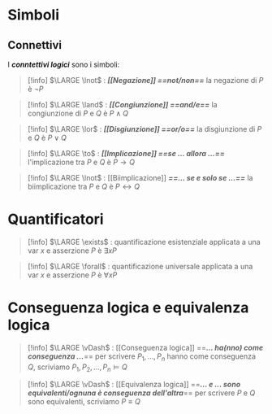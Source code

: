# Simboli
## Connettivi

I ***conntettivi logici*** sono i simboli:

> [!info]
> $\LARGE \lnot$  : ***[[Negazione]] ==not/non==***
> la negazione di $P$ è $\lnot P$

> [!info]
> $\LARGE \land$  : ***[[Congiunzione]] ==and/e==***
> la congiunzione di $P$ e $Q$ è $P \land Q$ 

> [!info]
> $\LARGE \lor$  : ***[[Disgiunzione]] ==or/o==***
> la disgiunzione di $P$ e $Q$ è  $P \lor Q$ 

> [!info]
> $\LARGE \to$  : ***[[Implicazione]] ==se ... allora ...==***
> l'implicazione tra $P$ e $Q$ è  $P \to Q$ 

> [!info]
> $\LARGE \lnot$  : [[Biimplicazione]] ***==... se e solo se ...==***
> la biimplicazione tra $P$ e $Q$ è $P \leftrightarrow Q$



# Quantificatori

> [!info]
> $\LARGE \exists$  : quantificazione esistenziale 
> applicata a una var $x$ e asserzione $P$ è $\exists xP$

> [!info]
> $\LARGE \forall$  : quantificazione universale 
> applicata a una var *x* e asserzione $P$ è $\forall xP$

# Conseguenza logica e equivalenza logica
> [!info]
> $\LARGE \vDash$  : [[Conseguenza logica]] ==***... ha(nno) come conseguenza ...***==
> per scrivere $P_1,\dots, P_n$  hanno come conseguenza $Q$, scriviamo $P_1, P_2, \dots, P_n \vDash Q$

> [!info]
> $\LARGE \vDash$  : [[Equivalenza logica]] ==***... e ... sono equivalenti/ognuna è conseguenza dell'altra***==
> per scrivere $P$ e $Q$ sono equivalenti, scriviamo $P \equiv Q$

